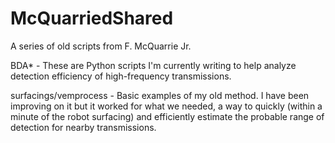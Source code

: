 # McQuarriedShared
 A series of old scripts from F. McQuarrie Jr.

BDA* - These are Python scripts I'm currently writing to help analyze detection
efficiency of high-frequency transmissions.

surfacings/vemprocess - Basic examples of my old method. I have been
improving on it but it worked for what we needed, a way to quickly
(within a minute of the robot surfacing) and efficiently estimate the probable
range of detection for nearby transmissions.